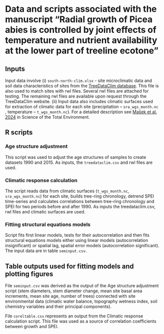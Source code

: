 # Data and scripts associated with the manuscript “Radial growth of Picea abies is controlled by joint effects of temperature and nutrient availability at the lower part of treeline ecotone”

## Inputs
Input data involve (i) `south-north-clim.xlsx` - site microclimatic data and soil data characteristics of sites from the [TreeDataClim database](https://www.treedataclim.cz/en). This file is also used to match sites with rwl files. Several rwl files are attached for testing. The remaining rwl files are available upon request through the TreeDataClim website. (ii) Input data also includes climatic surfaces used for extraction of climatic data for each site (precipitation – `sra_wgs_month.nc` , temperature – `t_wgs_month.nc`). For a detailed description see [Mašek et al. 2024](https://linkinghub.elsevier.com/retrieve/pii/S0048969723069024) in Science of the Total Environment.
## R scripts
### Age structure adjustment
This script was used to adjust the age structures of samples to create datasets 1990 and 2015. As inputs, the `treedataclim.csv` and rwl files are used.
### Climatic response calculation
The script reads data from climatic surfaces (`t_wgs_month.nc`, `sra_wgs_month.nc`) for each site, builds tree-ring chronology, detrend SPEI time-series and calculates correlations between tree-ring chronology and SPEI for two periods before and after 1990. As inputs the treedataclim.csv, rwl files and climatic surfaces are used.
### Fitting structural equations models
Script fits first linear models, tests for their autocorrelation and then fits structural equations models either using linear models (autocorrelation insignificant) or spatial lag, spatial error models (autocorrelation significant). The input data are in table `seminput.csv`. 
## Table outputs used for fitting models and plotting figures
File `seminput.csv` was derived as the output of the Age structure adjustment script (stem diameters, stem diameter change, mean site basal area increments, mean site age, number of trees) connected with site environmental data (climatic water balance, topography wetness index, soil chemistry variables and their principal components).

File `coreltable.csv` represents an output from the Climatic response calculation script. This file was used as a source of correlation coefficients between growth and SPEI.
